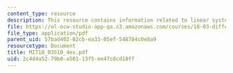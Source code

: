 ```yaml
---
content_type: resource
description: This resource contains information related to linear systems.
file: https://ol-ocw-studio-app-qa.s3.amazonaws.com/courses/18-03-differential-equations-spring-2010/2c4d4a5279b0a50113f5ee47c8cd18ff_MIT18_03S10_4ex.pdf
file_type: application/pdf
parent_uid: 57bad402-02cb-ea33-05ef-548784c0e8a9
resourcetype: Document
title: MIT18_03S10_4ex.pdf
uid: 2c4d4a52-79b0-a501-13f5-ee47c8cd18ff
---
```


